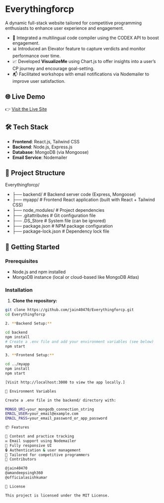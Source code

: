 # Everythingforcp

A dynamic full-stack website tailored for competitive programming enthusiasts to enhance user experience and engagement.

- 🧠 Integrated a multilingual code compiler using the CODEX API to boost engagement.
- 📊 Introduced an Elevator feature to capture verdicts and monitor performance over time.
- 📈 Developed **VisualizeMe** using Chart.js to offer insights into a user’s CP journey and encourage goal-setting.
- 📬 Facilitated workshops with email notifications via Nodemailer to improve user satisfaction.


## 🌐 Live Demo

👉 [Visit the Live Site](https://everythingforcp.netlify.app)

## 🛠️ Tech Stack

- **Frontend**: React.js, Tailwind CSS
- **Backend**: Node.js, Express.js
- **Database**: MongoDB (via Mongoose)
- **Email Service**: Nodemailer

## 📁 Project Structure

Everythingforcp/

- ├── backend/               # Backend server code (Express, Mongoose)
- ├── myapp/                 # Frontend React application (built with React + Tailwind CSS)
- ├── node_modules/          # Project dependencies
- ├── .gitattributes         # Git configuration file
- ├── .DS_Store              # System file (can be ignored)
- ├── package.json           # NPM package configuration
- ├── package-lock.json      # Dependency lock file


## 🚀 Getting Started

### Prerequisites

- Node.js and npm installed
- MongoDB instance (local or cloud-based like MongoDB Atlas)

### Installation

1. **Clone the repository:**

```bash
git clone https://github.com/jain40470/Everythingforcp.git
cd Everythingforcp

2. **Backend Setup:**

cd backend
npm install
# Create a .env file and add your environment variables (see below)
npm start

3. **Frontend Setup:**

cd ../myapp
npm install
npm start

[Visit http://localhost:3000 to view the app locally.]

🔐 Environment Variables

Create a .env file in the backend/ directory with:

MONGO_URI=your_mongodb_connection_string
EMAIL_USER=your_email@example.com
EMAIL_PASS=your_email_password_or_app_password

📦 Features

📅 Contest and practice tracking
✉️ Email support using Nodemailer
📱 Fully responsive UI
🔒 Authentication & user management
🎯 Tailored for competitive programmers
🤝 Contributors

@jain40470
@amandeepsingh360
@officialasishkumar

📄 License

This project is licensed under the MIT License.

